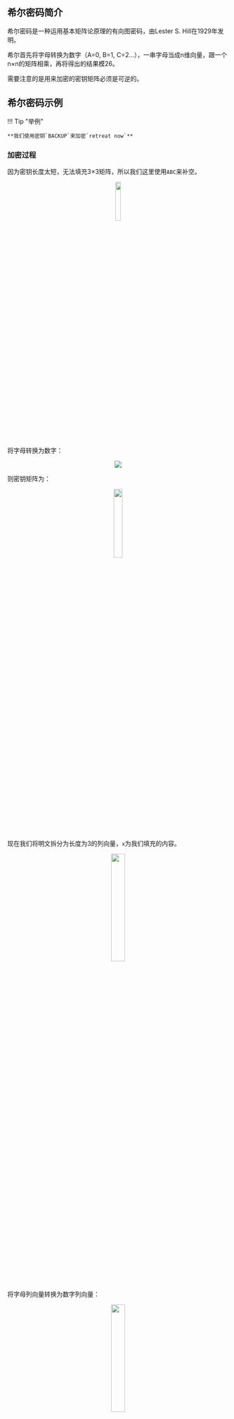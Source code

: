 ## 希尔密码简介

希尔密码是一种运用基本矩阵论原理的有向图密码，由Lester S. Hill在1929年发明。

希尔首先将字母转换为数字（A=0, B=1, C=2...），一串字母当成n维向量，跟一个n×n的矩阵相乘，再将得出的结果模26。

需要注意的是用来加密的密钥矩阵必须是可逆的。

## 希尔密码示例

!!! Tip "举例"

	**我们使用密钥`BACKUP`来加密`retreat now`**

### 加密过程

因为密钥长度太短，无法填充3×3矩阵，所以我们这里使用`ABC`来补空。

<p style="text-align:center;"><img width=15% src="../image/HillCipher-1.png" /></p>

将字母转换为数字：

<p style="text-align:center;"><img src="../image/HillCipher-2.png" /></p>

则密钥矩阵为：

<p style="text-align:center;"><img width=20% src="../image/HillCipher-3.png" /></p>

现在我们将明文拆分为长度为3的列向量，`x`为我们填充的内容。

<p style="text-align:center;"><img width=25% src="../image/HillCipher-4.png" /></p>

将字母列向量转换为数字列向量：

<p style="text-align:center;"><img width=25% src="../image/HillCipher-5.png" /></p>

执行矩阵乘法：

<p style="text-align:center;"><img width=50% src="../image/HillCipher-6.png" /></p>

对明文列向量组依次操作，得到最终密文：`DPQRQ EVKPQ LR`。

### 解密过程

要解密哈希密文，必须找到加密密钥的逆矩阵，找到逆矩阵之后，解密过程和加密过程完全相同。计算逆矩阵的一般方法如下：

<p style="text-align:center;"><img width=30% src="../image/HillCipher-7.png" /></p>

首先找出密钥矩阵行列式的值并对26求余：

<p style="text-align:center;"><img width=50% src="../image/HillCipher-8.png" /></p>

继续求得行列式值模26的乘法逆元为19：

<p style="text-align:center;"><img width=30% src="../image/HillCipher-9.png" /></p>

再求得密钥矩阵的伴随矩阵为：

<p style="text-align:center;"><img width=50% src="../image/HillCipher-10.png" /></p>

最后将行列式值的乘法逆元与伴随矩阵相乘得到逆矩阵（**如果矩阵可逆，那么它的逆矩阵和它的伴随矩阵之间只差一个系数。**）：

<p style="text-align:center;"><img width=70% src="../image/HillCipher-11.png" /></p>

现在我们有了逆矩阵，将其与密文列向量相乘，即可得到明文:

<p style="text-align:center;"><img width=50% src="../image/HillCipher-12.png" /></p>

对密文列向量组依次操作，得到最终明文：`RETREAT NOW XX`。

!!! Tip "注意"

	**并不是每个矩阵都有逆矩阵。所以在选择密钥矩阵时，一定要保证密钥矩阵行列式值非零。**

## 希尔密码的密码分析

密码分析是破解密码的艺术，频率分析法对于希尔密码来说并没有用。但是希尔密码容易受到已知明文攻击（即知道明文及对应密文），因为希尔密码是完全线性的，所以根据已知的明文/密文可以构建线性方程组，进而求解方程组恢复密钥。

### 约束滑动算法

因为希尔密码是线性的，所以我们只需要找到2个二元组对应关系即可确定密钥矩阵（矩阵大小为`2×2`）。例如我们已知"th"被加密为"gk"，"er"被加密为"bd"，则通过求解一组线性方程组，恢复密钥矩阵。

!!! Tip "例题"

	**假设有一段密文为`fupcmtgzkyukbqfjhuktzkkixtta`（矩阵大小为`2×2`）**
	
并且我们通过其他方式得知密文中有一段明文文本为`of the`，则可能的情况为：

```
fu pc mt gz ky uk bq fj hu kt zk ki xt ta
-----------------------------------------
of th e. .. .. .. .. .. .. .. .. .. .. ..
.o ft he .. .. .. .. .. .. .. .. .. .. ..
.. of th e. .. .. .. .. .. .. .. .. .. ..
.. .o ft he .. .. .. .. .. .. .. .. .. ..
.. .. of th e. .. .. .. .. .. .. .. .. ..
.. .. .o ft he .. .. .. .. .. .. .. .. ..
.. .. .. of th e. .. .. .. .. .. .. .. ..
...
```
此时我们假设第二行为正确的结果，可知`"PC"`被加密为`"FT"`、`"MT"`被加密为`"HE"`，构建线性方程组（D为密钥矩阵）：

<p style="text-align:center;"><img src="../image/HillCipher-13.png" /></p>

<p style="text-align:center;"><img src="../image/HillCipher-14.png" /></p>

将以上两个方程合为一个方程：

<p style="text-align:center;"><img src="../image/HillCipher-15.png" /></p>

移项得求解密钥矩阵的方程：

<p style="text-align:center;"><img src="../image/HillCipher-16.png" /></p>

令P为我们要求逆的矩阵，d为P的行列式，求得d=|P|=1，则d<sup>-1</sup>=1 (1=1 mod 26)，又P的伴随矩阵为：

<p style="text-align:center;"><img src="../image/HillCipher-17.png" /></p>

因此可知P的逆矩阵为：

<p style="text-align:center;"><img src="../image/HillCipher-18.png" /></p>

所以密钥矩阵为：

<p style="text-align:center;"><img src="../image/HillCipher-19.png" /></p>

我们尝试使用密钥矩阵还原密文：

```
frfthezyssqyvfetlvbafvaconfz
```

显然，这不是正确答案，这意味着之前我们的假设错误。通过多次尝试，最终发现当`"KT"`被加密为`"FT"`、`"ZK"`被加密为`"HE"`时，还原的明文是有意义的文本。

此时的密钥矩阵为：

<p style="text-align:center;"><img src="../image/HillCipher-20.png" /></p>

解密后的文本为：

```
defendtheeastwallofthecastle
```

!!! Warning "约束滑动算法"

	**约束滑动算法是指通过在密文上滑动已知明文块，逐次求解加密密钥，并还原明文（通过评分判断是否为正确密钥，例如四元组统计法）。**

### 唯密文攻击

如果仅知加密后的密文（矩阵大小为`2×2`），则我们可以尝试使用最常见的四元组作为已知明文块进行约束滑动攻击，例如：我们使用英文中最常见的四元组`"THAT"`进行约束滑动攻击，然后尝试英文中第二常见的四元组`"THER"`，以此类推，直到还原出来的明文是一段正确的英文。

### 约束滑动算法的程序实现

**等待补充**

### `3×3`矩阵

现阶段无法完成`3×3`密钥矩阵的希尔密码唯密文攻击，有想法的童鞋可以留言呀。

## 希尔密码的总结

虽然我们无法破解`3×3`密钥矩阵的希尔密码，但是它的确是一种不安全的加密方法。我们可以将希尔密码与其他非线性运算（例如S盒）相结合来增强安全性，因为矩阵乘法可以提高密文的扩散性。很多现代密码（如AES和Twofish）也使用矩阵乘法来增加扩展性。

<link rel="stylesheet" href="https://cdn.jsdelivr.net/npm/gitalk@1/dist/gitalk.css">
<div id="gitalk-container"></div>
<script src="https://cdn.jsdelivr.net/npm/gitalk@1/dist/gitalk.min.js"></script>
<script>
var str=location.pathname.slice(0,-1);
var obj=str.lastIndexOf("/");
var gitalk = new Gitalk({
  clientID: 'e85a79662384a39231e9',
  clientSecret: 'fb5aaa0a353e51ef239e5a6d4a9c05ab186af177',
  repo: 'crypto-wiki',
  owner: 'nian-hua',
  admin: ['nian-hua'],
  id: str.substr(obj+1),      // Ensure uniqueness and length less than 50
  distractionFreeMode: false  // Facebook-like distraction free mode
})
gitalk.render('gitalk-container')
console.log(str.substr(obj+1))
</script>


